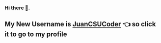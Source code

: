 ### Hi there 👋.
## My New Username is [JuanCSUCoder](https://github.com/JuanCSUCoder) 👈 so click it to go to my profile
